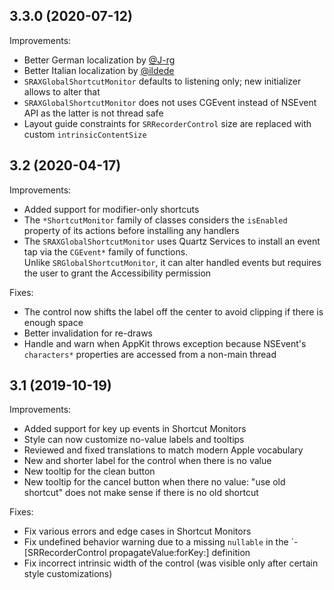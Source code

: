 3.3.0 (2020-07-12)
---

Improvements:

- Better German localization by [@J-rg](https://github.com/J-rg)
- Better Italian localization by [@ildede](https://github.com/ildede)
- `SRAXGlobalShortcutMonitor` defaults to listening only; new initializer allows to alter that
- `SRAXGlobalShortcutMonitor` does not uses CGEvent instead of NSEvent API as the latter is not thread safe
- Layout guide constraints for `SRRecorderControl` size are replaced with custom `intrinsicContentSize` 

3.2 (2020-04-17)
---

Improvements:

- Added support for modifier-only shortcuts
- The `*ShortcutMonitor` family of classes considers the `isEnabled` property of its actions before installing any handlers
- The `SRAXGlobalShortcutMonitor` uses Quartz Services to install an event tap via the `CGEvent*` family of functions.  
Unlike `SRGlobalShortcutMonitor`, it can alter handled events but requires the user to grant the Accessibility permission

Fixes:

- The control now shifts the label off the center to avoid clipping if there is enough space
- Better invalidation for re-draws
- Handle and warn when AppKit throws exception because NSEvent's `characters*` properties are accessed from a non-main thread

3.1 (2019-10-19)
---

Improvements:

- Added support for key up events in Shortcut Monitors
- Style can now customize no-value labels and tooltips
- Reviewed and fixed translations to match modern Apple vocabulary
- New and shorter label for the control when there is no value
- New tooltip for the clean button
- New tooltip for the cancel button when there no value: "use old shortcut" does not make sense if there is no old shortcut

Fixes:

- Fix various errors and edge cases in Shortcut Monitors
- Fix undefined behavior warning due to a missing `nullable` in the `-[SRRecorderControl propagateValue:forKey:] definition
- Fix incorrect intrinsic width of the control (was visible only after certain style customizations)
